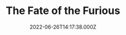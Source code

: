 ---
title: "The Fate of the Furious"
year: 2017
date: 2022-06-26T14:17:38.000Z
permalink: /almanac/movies/2022-06-26-the-fate-of-the-furious/index.html
link: https://letterboxd.com/rknightuk/film/the-fate-of-the-furious/2/
rating: 3
tmdbid: 337339
---